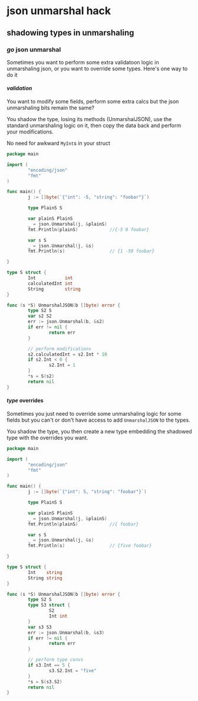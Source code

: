 # json unmarshal hack

## shadowing types in unmarshaling


### _go_ json unmarshal

Sometimes you want to perform some extra validatoon logic in unmarshaling json,
or you want to override some types.
Here's one way to do it

#### _validation_

You want to modify some fields, perform some extra calcs
but the json unmarshaling bits remain the same?

You shadow the type, losing its methods (UnmarshalJSON),
use the standard unmarshaling logic on it,
then copy the data back and perform your modifications.

No need for awkward `MyInt`s in your struct

```go
package main

import (
        "encoding/json"
        "fmt"
)

func main() {
        j := []byte(`{"int": -5, "string": "foobar"}`)

        type PlainS S

        var plainS PlainS
        _ = json.Unmarshal(j, &plainS)
        fmt.Println(plainS)            //{-5 0 foobar}

        var s S
        _ = json.Unmarshal(j, &s)
        fmt.Println(s)                 // {1 -50 foobar}

}

type S struct {
        Int           int
        calculatedInt int
        String        string
}

func (s *S) UnmarshalJSON(b []byte) error {
        type S2 S
        var s2 S2
        err := json.Unmarshal(b, &s2)
        if err != nil {
                return err
        }

        // perform modifications
        s2.calculatedInt = s2.Int * 10
        if s2.Int < 0 {
                s2.Int = 1
        }
        *s = S(s2)
        return nil
}
```

#### _type_ overrides

Sometimes you just need to override some unmarshaling logic
for some fields
but you can't or don't have access to add `UnmarshalJSON` to the types.

You shadow the type, you then create a new type embedding the shadowed type
with the overrides you want.

```go
package main

import (
        "encoding/json"
        "fmt"
)

func main() {
        j := []byte(`{"int": 5, "string": "foobar"}`)

        type PlainS S

        var plainS PlainS
        _ = json.Unmarshal(j, &plainS)
        fmt.Println(plainS)            //{ foobar}

        var s S
        _ = json.Unmarshal(j, &s)
        fmt.Println(s)                 // {five foobar}

}

type S struct {
        Int    string
        String string
}

func (s *S) UnmarshalJSON(b []byte) error {
        type S2 S
        type S3 struct {
                S2
                Int int
        }
        var s3 S3
        err := json.Unmarshal(b, &s3)
        if err != nil {
                return err
        }

        // perform type convs
        if s3.Int == 5 {
                s3.S2.Int = "five"
        }
        *s = S(s3.S2)
        return nil
}
```
